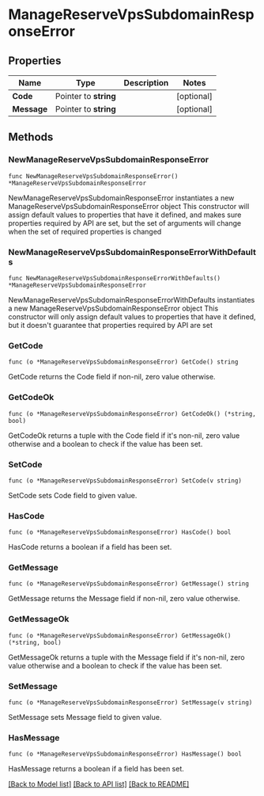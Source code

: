 # ManageReserveVpsSubdomainResponseError

## Properties

Name | Type | Description | Notes
------------ | ------------- | ------------- | -------------
**Code** | Pointer to **string** |  | [optional] 
**Message** | Pointer to **string** |  | [optional] 

## Methods

### NewManageReserveVpsSubdomainResponseError

`func NewManageReserveVpsSubdomainResponseError() *ManageReserveVpsSubdomainResponseError`

NewManageReserveVpsSubdomainResponseError instantiates a new ManageReserveVpsSubdomainResponseError object
This constructor will assign default values to properties that have it defined,
and makes sure properties required by API are set, but the set of arguments
will change when the set of required properties is changed

### NewManageReserveVpsSubdomainResponseErrorWithDefaults

`func NewManageReserveVpsSubdomainResponseErrorWithDefaults() *ManageReserveVpsSubdomainResponseError`

NewManageReserveVpsSubdomainResponseErrorWithDefaults instantiates a new ManageReserveVpsSubdomainResponseError object
This constructor will only assign default values to properties that have it defined,
but it doesn't guarantee that properties required by API are set

### GetCode

`func (o *ManageReserveVpsSubdomainResponseError) GetCode() string`

GetCode returns the Code field if non-nil, zero value otherwise.

### GetCodeOk

`func (o *ManageReserveVpsSubdomainResponseError) GetCodeOk() (*string, bool)`

GetCodeOk returns a tuple with the Code field if it's non-nil, zero value otherwise
and a boolean to check if the value has been set.

### SetCode

`func (o *ManageReserveVpsSubdomainResponseError) SetCode(v string)`

SetCode sets Code field to given value.

### HasCode

`func (o *ManageReserveVpsSubdomainResponseError) HasCode() bool`

HasCode returns a boolean if a field has been set.

### GetMessage

`func (o *ManageReserveVpsSubdomainResponseError) GetMessage() string`

GetMessage returns the Message field if non-nil, zero value otherwise.

### GetMessageOk

`func (o *ManageReserveVpsSubdomainResponseError) GetMessageOk() (*string, bool)`

GetMessageOk returns a tuple with the Message field if it's non-nil, zero value otherwise
and a boolean to check if the value has been set.

### SetMessage

`func (o *ManageReserveVpsSubdomainResponseError) SetMessage(v string)`

SetMessage sets Message field to given value.

### HasMessage

`func (o *ManageReserveVpsSubdomainResponseError) HasMessage() bool`

HasMessage returns a boolean if a field has been set.


[[Back to Model list]](../README.md#documentation-for-models) [[Back to API list]](../README.md#documentation-for-api-endpoints) [[Back to README]](../README.md)


